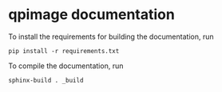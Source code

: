 qpimage documentation
=====================
To install the requirements for building the documentation, run

    pip install -r requirements.txt

To compile the documentation, run

    sphinx-build . _build

